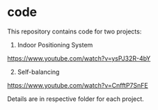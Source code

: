 # code


This repository contains code for two projects:

1. Indoor Positioning System

https://www.youtube.com/watch?v=ysPJ32R-4bY


2. Self-balancing

https://www.youtube.com/watch?v=CnfftP7SnFE

Details are in respective folder for each project.
